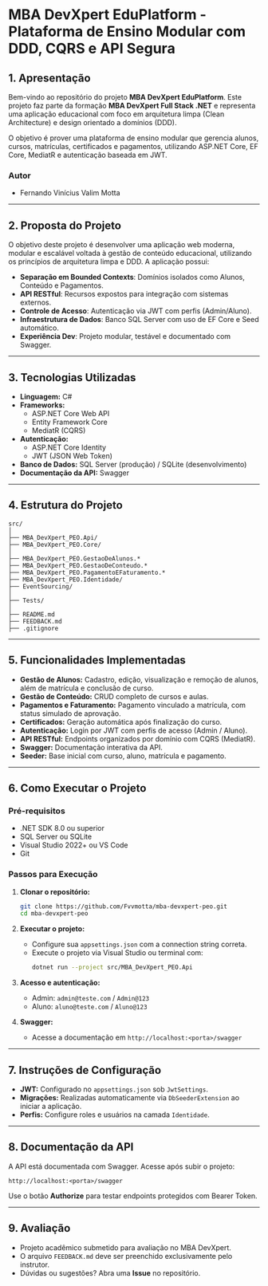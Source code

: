 # **MBA DevXpert EduPlatform - Plataforma de Ensino Modular com DDD, CQRS e API Segura**

## **1. Apresentação**

Bem-vindo ao repositório do projeto **MBA DevXpert EduPlatform**. Este projeto faz parte da formação **MBA DevXpert Full Stack .NET** e representa uma aplicação educacional com foco em arquitetura limpa (Clean Architecture) e design orientado a domínios (DDD).

O objetivo é prover uma plataforma de ensino modular que gerencia alunos, cursos, matrículas, certificados e pagamentos, utilizando ASP.NET Core, EF Core, MediatR e autenticação baseada em JWT.

### **Autor**
- Fernando Vinícius Valim Motta

---

## **2. Proposta do Projeto**

O objetivo deste projeto é desenvolver uma aplicação web moderna, modular e escalável voltada à gestão de conteúdo educacional, utilizando os princípios de arquitetura limpa e DDD. A aplicação possui:

- **Separação em Bounded Contexts**: Domínios isolados como Alunos, Conteúdo e Pagamentos.
- **API RESTful**: Recursos expostos para integração com sistemas externos.
- **Controle de Acesso**: Autenticação via JWT com perfis (Admin/Aluno).
- **Infraestrutura de Dados**: Banco SQL Server com uso de EF Core e Seed automático.
- **Experiência Dev**: Projeto modular, testável e documentado com Swagger.

---

## **3. Tecnologias Utilizadas**

- **Linguagem:** C#
- **Frameworks:**
  - ASP.NET Core Web API
  - Entity Framework Core
  - MediatR (CQRS)
- **Autenticação:**
  - ASP.NET Core Identity
  - JWT (JSON Web Token)
- **Banco de Dados:** SQL Server (produção) / SQLite (desenvolvimento)
- **Documentação da API:** Swagger

---

## **4. Estrutura do Projeto**

```
src/
│
├── MBA_DevXpert_PEO.Api/                          
├── MBA_DevXpert_PEO.Core/                         
│
├── MBA_DevXpert_PEO.GestaoDeAlunos.*              
├── MBA_DevXpert_PEO.GestaoDeConteudo.*           
├── MBA_DevXpert_PEO.PagamentoEFaturamento.*       
├── MBA_DevXpert_PEO.Identidade/                  
├── EventSourcing/                                  
│
├── Tests/                                         
│
├── README.md                                      
├── FEEDBACK.md                                    
├── .gitignore                                     
```

---

## **5. Funcionalidades Implementadas**

- **Gestão de Alunos:** Cadastro, edição, visualização e remoção de alunos, além de matrícula e conclusão de curso.
- **Gestão de Conteúdo:** CRUD completo de cursos e aulas.
- **Pagamentos e Faturamento:** Pagamento vinculado a matrícula, com status simulado de aprovação.
- **Certificados:** Geração automática após finalização do curso.
- **Autenticação:** Login por JWT com perfis de acesso (Admin / Aluno).
- **API RESTful:** Endpoints organizados por domínio com CQRS (MediatR).
- **Swagger:** Documentação interativa da API.
- **Seeder:** Base inicial com curso, aluno, matrícula e pagamento.

---

## **6. Como Executar o Projeto**

### **Pré-requisitos**
- .NET SDK 8.0 ou superior
- SQL Server ou SQLite
- Visual Studio 2022+ ou VS Code
- Git

### **Passos para Execução**

1. **Clonar o repositório:**
   ```bash
   git clone https://github.com/Fvvmotta/mba-devxpert-peo.git
   cd mba-devxpert-peo
   ```

2. **Executar o projeto:**
   - Configure sua `appsettings.json` com a connection string correta.
   - Execute o projeto via Visual Studio ou terminal com:
     ```bash
     dotnet run --project src/MBA_DevXpert_PEO.Api
     ```

3. **Acesso e autenticação:**
   - Admin: `admin@teste.com` / `Admin@123`
   - Aluno: `aluno@teste.com` / `Aluno@123`

4. **Swagger:**
   - Acesse a documentação em `http://localhost:<porta>/swagger`

---

## **7. Instruções de Configuração**

- **JWT:** Configurado no `appsettings.json` sob `JwtSettings`.
- **Migrações:** Realizadas automaticamente via `DbSeederExtension` ao iniciar a aplicação.
- **Perfis:** Configure roles e usuários na camada `Identidade`.

---

## **8. Documentação da API**

A API está documentada com Swagger. Acesse após subir o projeto:
```
http://localhost:<porta>/swagger
```
Use o botão **Authorize** para testar endpoints protegidos com Bearer Token.

---

## **9. Avaliação**

- Projeto acadêmico submetido para avaliação no MBA DevXpert.
- O arquivo `FEEDBACK.md` deve ser preenchido exclusivamente pelo instrutor.
- Dúvidas ou sugestões? Abra uma **Issue** no repositório.
